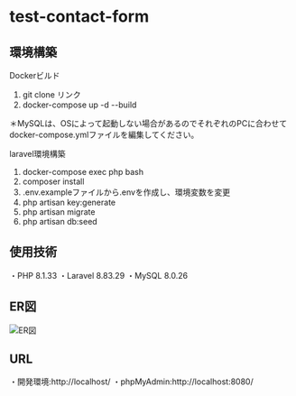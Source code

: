 # test-contact-form

## 環境構築

Dockerビルド

 1. git clone リンク
 2. docker-compose up -d --build

＊MySQLは、OSによって起動しない場合があるのでそれぞれのPCに合わせて docker-compose.ymlファイルを編集してください。

laravel環境構築

 1. docker-compose exec php bash
 2. composer install
 3. .env.exampleファイルから.envを作成し、環境変数を変更
 4. php artisan key:generate
 5. php artisan migrate
 6. php artisan db:seed

## 使用技術

・PHP 8.1.33
・Laravel 8.83.29
・MySQL 8.0.26

## ER図

![ER図](docs/index.drawio.png)

## URL
・開発環境:http://localhost/
・phpMyAdmin:http://localhost:8080/